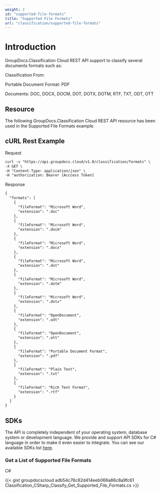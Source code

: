 ```yaml
---
weight: 2
id: "supported-file-formats"
title: "Supported File Formats"
url: "classification/supported-file-formats"
---
```







# Introduction #

GroupDocs.Classification Cloud REST API support to classify several documents formats such as:

Classification From:

Portable Document Format: PDF

Documents: DOC, DOCX, DOCM, DOT, DOTX, DOTM, RTF, TXT, ODT, OTT

## Resource ##

The following GroupDocs.Classification Cloud REST API resource has been used in the Supported File Formats example.

## cURL Rest Example ##


 Request

```html 
curl -v "https://api.groupdocs.cloud/v1.0/classification/formats" \
-X GET \
-H "Content-Type: application/json" \
-H "authorization: Bearer [Acccess Token]

 ```


 Response

```html 
{
  "formats": [
    {
      "fileFormat": "Microsoft Word",
      "extension": ".doc"
    },
    {
      "fileFormat": "Microsoft Word",
      "extension": ".docm"
    },
    {
      "fileFormat": "Microsoft Word",
      "extension": ".docx"
    },
    {
      "fileFormat": "Microsoft Word",
      "extension": ".dot"
    },
    {
      "fileFormat": "Microsoft Word",
      "extension": ".dotm"
    },
    {
      "fileFormat": "Microsoft Word",
      "extension": ".dotx"
    },
    {
      "fileFormat": "OpenDocument",
      "extension": ".odt"
    },
    {
      "fileFormat": "OpenDocument",
      "extension": ".ott"
    },
    {
      "fileFormat": "Portable Document Format",
      "extension": ".pdf"
    },
    {
      "fileFormat": "Plain Text",
      "extension": ".txt"
    },
    {
      "fileFormat": "Rich Text Format",
      "extension": ".rtf"
    }
  ]
}
 ```



## SDKs ##

The API is completely independent of your operating system, database system or development language. We provide and support API SDKs for C# language in order to make it even easier to integrate. You can see our available SDKs list [here](https://github.com/groupdocs-classification-cloud/).

### Get a List of Supported File Formats ###



 C#




{{< gist groupdocscloud adb54c76c82d414eeb066a86c8a9fc61 Classification_CSharp_Classify_Get_Supported_File_Formats.cs >}}






###   ###